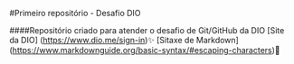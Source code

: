 #Primeiro repositório - Desafio DIO

####Repositório criado para atender o desafio de Git/GitHub da DIO
[Site da DIO] (https://www.dio.me/sign-in):sparkles:
[Sitaxe de Markdown] (https://www.markdownguide.org/basic-syntax/#escaping-characters):clap:
